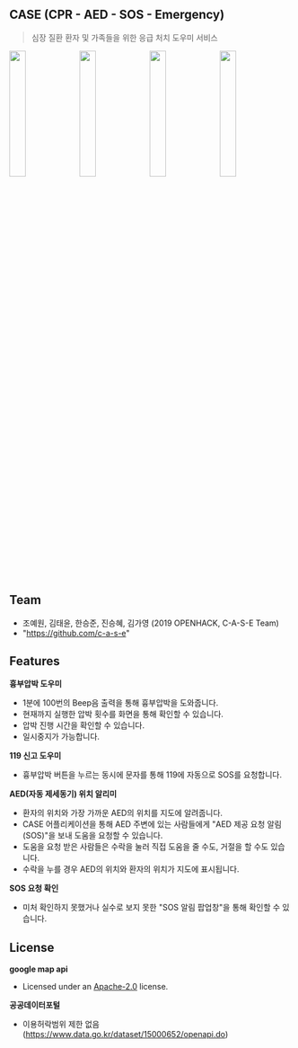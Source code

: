 ## CASE (CPR - AED - SOS - Emergency)
> 심장 질환 환자 및 가족들을 위한 응급 처치 도우미 서비스

<div>
<img src="https://user-images.githubusercontent.com/29904303/60290028-cc920380-9952-11e9-8b74-9f86e9f403cc.png" width="24%"></img>
<img src="https://user-images.githubusercontent.com/29904303/60290035-cf8cf400-9952-11e9-96f7-65b603d8c1a2.png" width="24%"></img>
<img src="https://user-images.githubusercontent.com/29904303/60290995-e92f3b00-9954-11e9-834e-2ec969290140.png" width="24%"></img>
<img src="https://user-images.githubusercontent.com/29904303/60290998-eaf8fe80-9954-11e9-90bf-0b5b292ab8e9.png" width="24%"></img>
</div>

## Team
- 조예원, 김태윤, 한승준, 진승혜, 김가영 (2019 OPENHACK, C-A-S-E Team)
- "https://github.com/c-a-s-e"

## Features
**흉부압박 도우미**
- 1분에 100번의 Beep음 출력을 통해 흉부압박을 도와줍니다.
- 현재까지 실행한 압박 횟수를 화면을 통해 확인할 수 있습니다.
- 압박 진행 시간을 확인할 수 있습니다.
- 일시중지가 가능합니다.

**119 신고 도우미**
- 흉부압박 버튼을 누르는 동시에 문자를 통해 119에 자동으로 SOS를 요청합니다.

**AED(자동 제세동기) 위치 알리미**
- 환자의 위치와 가장 가까운 AED의 위치를 지도에 알려줍니다.
- CASE 어플리케이션을 통해 AED 주변에 있는 사람들에게 "AED 제공 요청 알림(SOS)"을 보내 도움을 요청할 수 있습니다.
- 도움을 요청 받은 사람들은 수락을 눌러 직접 도움을 줄 수도, 거절을 할 수도 있습니다.
- 수락을 누를 경우 AED의 위치와 환자의 위치가 지도에 표시됩니다.

**SOS 요청 확인**
- 미처 확인하지 못했거나 실수로 보지 못한 "SOS 알림 팝업창"을 통해 확인할 수 있습니다. 

## License
**google map api**
- Licensed under an [Apache-2.0](https://github.com/apache/incubator-mxnet/blob/master/LICENSE) license.

**공공데이터포털**
- 이용허락범위 제한 없음 (https://www.data.go.kr/dataset/15000652/openapi.do)
